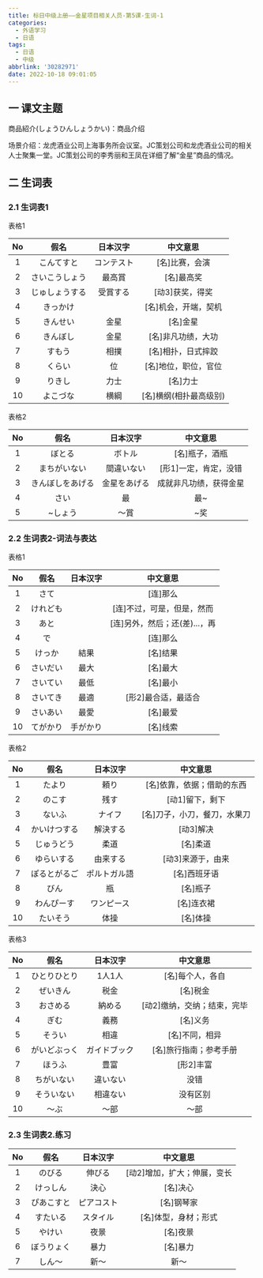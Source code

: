 ```yaml
---
title: 标日中级上册——金星项目相关人员-第5课-生词-1
categories:
  - 外语学习
  - 日语
tags:
  - 日语
  - 中级
abbrlink: '30282971'
date: 2022-10-18 09:01:05
---
```

## 一 课文主题

商品紹介(しょうひんしょうかい)：商品介绍

场景介绍：龙虎酒业公司上海事务所会议室。JC策划公司和龙虎酒业公司的相关人士聚集一堂。JC策划公司的李秀丽和王凤在详细了解“金星”商品的情况。

<!--more-->

## 二 生词表

### 2.1 生词表1

表格1

|  No  |      假名      |  日本汉字  |        中文意思        |
| :--: | :------------: | :--------: | :--------------------: |
|  1   |   こんてすと   | コンテスト |     [名]比赛，会演     |
|  2   | さいこうしょう |   最高賞   |       [名]最高奖       |
|  3   | じゅしょうする |  受賞する  |    [动3]获奖，得奖     |
|  4   |    きっかけ    |            |  [名]机会，开端，契机  |
|  5   |    きんせい    |    金星    |        [名]金星        |
|  6   |    きんぼし    |    金星    |   [名]非凡功绩，大功   |
|  7   |     すもう     |    相撲    |   [名]相扑，日式摔跤   |
|  8   |     くらい     |     位     |  [名]地位，职位，官位  |
|  9   |     りきし     |    力士    |        [名]力士        |
|  10  |    よこづな    |    横綱    | [名]横纲(相扑最高级别) |

表格2

|  No  |       假名       |   日本汉字   |        中文意思        |
| :--: | :--------------: | :----------: | :--------------------: |
|  1   |      ぼとる      |    ボトル    |     [名]瓶子，酒瓶     |
|  2   |   まちがいない   |  間違いない  | [形1]一定，肯定，没错  |
|  3   | きんぼしをあげる | 金星をあげる | 成就非凡功绩，获得金星 |
|  4   |       さい       |      最      |          最~           |
|  5   |     ~しょう      |     ～賞     |          ~奖           |

### 2.2 生词表2-词法与表达

表格1

|  No  |   假名   | 日本汉字 |           中文意思            |
| :--: | :------: | :------: | :---------------------------: |
|  1   |   さて   |          |           [连]那么            |
|  2   | けれども |          |  [连]不过，可是，但是，然而   |
|  3   |   あと   |          | [连]另外，然后；还(差)...，再 |
|  4   |    で    |          |           [连]那么            |
|  5   |  けっか  |   結果   |           [名]结果            |
|  6   | さいだい |   最大   |           [名]最大            |
|  7   | さいてい |   最低   |           [名]最小            |
|  8   | さいてき |   最適   |      [形2]最合适，最适合      |
|  9   | さいあい |   最愛   |           [名]最爱            |
|  10  | てがかり | 手がかり |           [名]线索            |

表格2

|  No  |     假名     |   日本汉字   |           中文意思           |
| :--: | :----------: | :----------: | :--------------------------: |
|  1   |    たより    |     頼り     |  [名]依靠，依据；借助的东西  |
|  2   |    のこす    |     残す     |       [动1]留下，剩下        |
|  3   |    ないふ    |    ナイフ    | [名]刀子，小刀，餐刀，水果刀 |
|  4   | かいけつする |   解決する   |          [动3]解决           |
|  5   |  じゅうどう  |     柔道     |           [名]柔道           |
|  6   |  ゆらいする  |   由来する   |      [动3]来源于，由来       |
|  7   | ぽるとがるご | ポルトガル語 |         [名]西班牙语         |
|  8   |     びん     |      瓶      |           [名]瓶子           |
|  9   |  わんぴーす  |  ワンピース  |          [名]连衣裙          |
|  10  |   たいそう   |     体操     |           [名]体操           |

表格3

|  No  |     假名     |   日本汉字   |          中文意思           |
| :--: | :----------: | :----------: | :-------------------------: |
|  1   | ひとりひとり |    1人1人    |      [名]每个人，各自       |
|  2   |   ぜいきん   |     税金     |          [名]税金           |
|  3   |   おさめる   |    納める    | [动2]缴纳，交纳；结束，完毕 |
|  4   |     ぎむ     |     義務     |          [名]义务           |
|  5   |    そうい    |     相違     |       [名]不同，相异        |
|  6   | がいどぶっく | ガイドブック |   [名]旅行指南；参考手册    |
|  7   |    ほうふ    |     豊富     |          [形2]丰富          |
|  8   |  ちがいない  |   違いない   |            没错             |
|  9   |  そういない  |   相違ない   |          没有区别           |
|  10  |     ～ぶ     |     ～部     |            ～部             |

### 2.3 生词表2.练习

|  No  |    假名    |  日本汉字  |          中文意思           |
| :--: | :--------: | :--------: | :-------------------------: |
|  1   |   のびる   |   伸びる   | [动2]增加，扩大；伸展，变长 |
|  2   |  けっしん  |    決心    |          [名]决心           |
|  3   | ぴあこすと | ピアコスト |         [名]钢琴家          |
|  4   |  すたいる  |  スタイル  |    [名]体型，身材；形式     |
|  5   |   やけい   |    夜景    |          [名]夜景           |
|  6   | ぼうりょく |    暴力    |          [名]暴力           |
|  7   |   しん～   |    新～    |            新～             |


